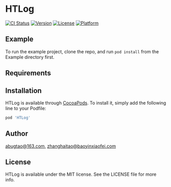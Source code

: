 # HTLog

[![CI Status](https://img.shields.io/travis/abugtao@163.com/HTLog.svg?style=flat)](https://travis-ci.org/abugtao@163.com/HTLog)
[![Version](https://img.shields.io/cocoapods/v/HTLog.svg?style=flat)](https://cocoapods.org/pods/HTLog)
[![License](https://img.shields.io/cocoapods/l/HTLog.svg?style=flat)](https://cocoapods.org/pods/HTLog)
[![Platform](https://img.shields.io/cocoapods/p/HTLog.svg?style=flat)](https://cocoapods.org/pods/HTLog)

## Example

To run the example project, clone the repo, and run `pod install` from the Example directory first.

## Requirements

## Installation

HTLog is available through [CocoaPods](https://cocoapods.org). To install
it, simply add the following line to your Podfile:

```ruby
pod 'HTLog'
```

## Author

abugtao@163.com, zhanghaitao@baoyinxiaofei.com

## License

HTLog is available under the MIT license. See the LICENSE file for more info.
